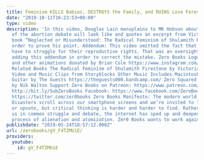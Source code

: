 ```yaml
---
title: Feminism KILLS Babies, DESTROYS the Family, and RUINS Love Forever
date: "2019-10-11T16:23:53+08:00"
type: video
description: 'In this video, Douglas Lain mansplains to MK Hobson about what the future
  of the abortion debate will look like and quotes an excerpt from Victoria Margree’s
  book “Neglected or Misunderstood: The Radical Feminism of Shulamith Firestone” in
  order to prove his point. Addendum: This video omitted the fact that transmen also
  have to struggle for their reproductive rights. That was an oversight and we''re
  adding this addendum in order to correct the mistake. Zero Books Logo Animations
  and other animations donated by Brian Cole https://www.instagram.com/robotbloodco/
  Related Books The Radical Feminism of Shulamith Firestone by Victoria Margree https://www.amazon.com/Neglected-Misunderstood-Feminism-Shulamith-Firestone/dp/1785355392
  Video and Music Clips from Storyblocks Other Music Includes Macintosh Plus 420 on
  Guitar by The Guests https://theguests000.bandcamp.com/ Zero Squared Theme or “Untitled”
  by Nik Walton Support Zero Books on Patreon: https://www.patreon.com/zerobooks Subscribe:
  http://bit.ly/SubZeroBooks Facebook: https://www.facebook.com/ZeroBooks/ Twitter:
  https://twitter.com/zer0books Zero Books Manifesto: The modern world is at an impasse.
  Disasters scroll across our smartphone screens and we’re invited to like, follow
  or upvote, but critical thinking is harder and harder to find. Rather than connecting
  us in common struggle and debate, the internet has sped up and deepened a long-standing
  process of alienation and atomization. Zer0 Books wants to work against this trend.'
publishdate: "2019-05-24T18:57:12.000Z"
url: /zerobooks/gV_F4TZMUiE/
providers:
  youtube:
    id: gV_F4TZMUiE
---
```

